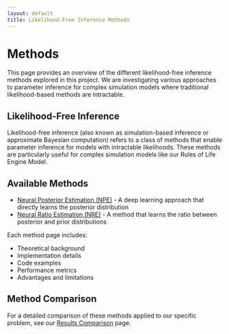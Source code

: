 ```yaml
---
layout: default
title: Likelihood-Free Inference Methods
---
```


# Methods

This page provides an overview of the different likelihood-free inference methods explored in this project. We are investigating various approaches to parameter inference for complex simulation models where traditional likelihood-based methods are intractable.

## Likelihood-Free Inference

Likelihood-free inference (also known as simulation-based inference or approximate Bayesian computation) refers to a class of methods that enable parameter inference for models with intractable likelihoods. These methods are particularly useful for complex simulation models like our Rules of Life Engine Model.

## Available Methods

- [Neural Posterior Estimation (NPE)](npe.html) - A deep learning approach that directly learns the posterior distribution
- [Neural Ratio Estimation (NRE)](nre.html) - A method that learns the ratio between posterior and prior distributions

Each method page includes:
- Theoretical background
- Implementation details
- Code examples
- Performance metrics
- Advantages and limitations

## Method Comparison

For a detailed comparison of these methods applied to our specific problem, see our [Results Comparison](../results/comparisons.html) page.